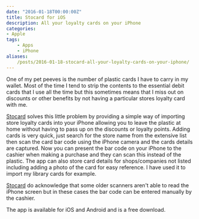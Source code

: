 ```yaml
---
date: "2016-01-18T00:00:00Z"
title: Stocard for iOS
description: All your loyalty cards on your iPhone
categories:
- Apple
tags: 
    - Apps 
    - iPhone
aliases:
    /posts/2016-01-18-stocard-all-your-loyalty-cards-on-your-iphone/
---
```

One of my pet peeves is the number of plastic cards I have to carry in my wallet. Most of the time I tend to strip the contents to the essential debit cards that I use all the time but this sometimes means that I miss out on discounts or other benefits by not having a particular stores loyalty card with me.

[Stocard](https://geo.itunes.apple.com/gb/app/stocard-loyalty-cards-wallet/id444578884?mt=8&at=1000lbQg) solves this little problem by providing a simple way of importing store loyalty cards into your iPhone allowing you to leave the plastic at home without having to pass up on the discounts or loyalty points. Adding cards is very quick, just search for the store name from the extensive list then scan the card bar code using the iPhone camera and the cards details are captured. Now you can present the bar code on your iPhone to the cashier when making a purchase and they can scan this instead of the plastic. The app can also store card details for shops/companies not listed including adding a photo of the card for easy reference. I have used it to import my library cards for example.

[Stocard](https://geo.itunes.apple.com/gb/app/stocard-loyalty-cards-wallet/id444578884?mt=8&at=1000lbQg) do acknowledge that some older scanners aren't able to read the iPhone screen but in these cases the bar code can be entered manually by the cashier.

The app is available for iOS and Android and is a free download.

[](https://geo.itunes.apple.com/gb/app/stocard-loyalty-cards-wallet/id444578884?mt=8)
